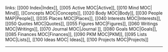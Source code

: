links: [[000 Index|Index]], [[005 Active MOC|Active]], [[010 Mind MOC| Mind]], [[Concepts MOC|Concepts]], [[020 Body MOC|Body]], [[030 People MAP|People]], [[035 Places MOC|Places]], [[040 Interests MOC|Interests]], [[050 Quotes MOC|Quotes]], [[055 Figures MOC|Figures]], [[060 Writings MOC|Writings]], [[070 Journal MOC|Journal ]], [[080 Goals MOC|Goals]], [[085 Finances MOC|Finances]], [[090 PKM MOC|PKM]], [[095 Lists MOC|Lists]], [[100 Ideas MOC| Ideas]], [[100 Projects MOC|Projects]]

--- 